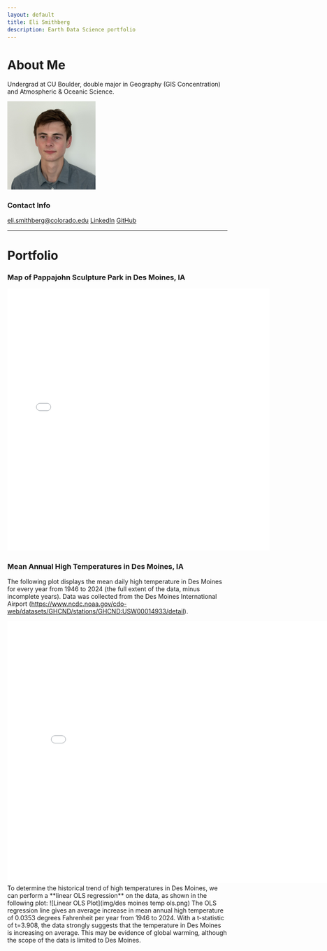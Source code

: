 ```yaml
---
layout: default
title: Eli Smithberg
description: Earth Data Science portfolio
---
```


# About Me
Undergrad at CU Boulder, double major in Geography (GIS Concentration) and Atmospheric & Oceanic Science.

<img 
  src="/img/pfp.jpg" 
  height="40%"
  width="40%">

### Contact Info
eli.smithberg@colorado.edu
[LinkedIn](https://www.linkedin.com/in/eli-smithberg-b67bb9368/)
[GitHub](github.com/smithberg)
***

# Portfolio

### Map of Pappajohn Sculpture Park in Des Moines, IA
<embed type="text/html" src="sculpture_park_interactive.html" width="600" height="600">

### Mean Annual High Temperatures in Des Moines, IA
The following plot displays the mean daily high temperature in Des Moines for every year from 1946 to 2024 (the full extent of the data, minus incomplete years). Data was collected from the Des Moines International Airport (https://www.ncdc.noaa.gov/cdo-web/datasets/GHCND/stations/GHCND:USW00014933/detail).
<iframe src="des moines temperature plot.html" width="800" height="600" style="border:none;"></iframe>
To determine the historical trend of high temperatures in Des Moines, we can perform a **linear OLS regression** on the data, as shown in the following plot:
![Linear OLS Plot](img/des moines temp ols.png)
The OLS regression line gives an average increase in mean annual high temperature of 0.0353 degrees Fahrenheit per year from 1946 to 2024. With a t-statistic of t=3.908, the data strongly suggests that the temperature in Des Moines is increasing on average. This may be evidence of global warming, although the scope of the data is limited to Des Moines.
